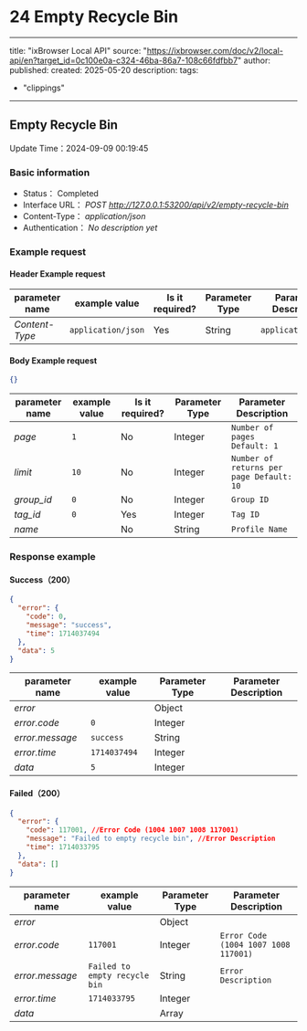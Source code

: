 # 24 Empty Recycle Bin

---
title: "ixBrowser Local API"
source: "https://ixbrowser.com/doc/v2/local-api/en?target_id=0c100e0a-c324-46ba-86a7-108c66fdfbb7"
author:
published:
created: 2025-05-20
description:
tags:
  - "clippings"
---

## Empty Recycle Bin

Update Time：2024-09-09 00:19:45

### Basic information

- Status： Completed
- Interface URL： *POST* *http://127.0.0.1:53200/api/v2/empty-recycle-bin*
- Content-Type： *application/json*
- Authentication： *No description yet*

### Example request

#### Header Example request

| parameter name | example value | Is it required? | Parameter Type | Parameter Description |
| --- | --- | --- | --- | --- |
| *Content-Type* | `application/json` | Yes | String | `application/json` |

#### Body Example request

```json
{}
```

| parameter name | example value | Is it required? | Parameter Type | Parameter Description |
| --- | --- | --- | --- | --- |
| *page* | `1` | No | Integer | `Number of pages Default: 1` |
| *limit* | `10` | No | Integer | `Number of returns per page Default: 10` |
| *group_id* | `0` | No | Integer | `Group ID` |
| *tag_id* | `0` | Yes | Integer | `Tag ID` |
| *name* |  | No | String | `Profile Name` |

### Response example

#### Success（200）

```json
{
  "error": {
    "code": 0,
    "message": "success",
    "time": 1714037494
  },
  "data": 5
}
```

| parameter name | example value | Parameter Type | Parameter Description |
| --- | --- | --- | --- |
| *error* |  | Object |  |
| *error.code* | `0` | Integer |  |
| *error.message* | `success` | String |  |
| *error.time* | `1714037494` | Integer |  |
| *data* | `5` | Integer |  |

#### Failed（200）

```json
{
  "error": {
    "code": 117001, //Error Code (1004 1007 1008 117001)
    "message": "Failed to empty recycle bin", //Error Description
    "time": 1714033795
  },
  "data": []
}
```

| parameter name | example value | Parameter Type | Parameter Description |
| --- | --- | --- | --- |
| *error* |  | Object |  |
| *error.code* | `117001` | Integer | `Error Code (1004 1007 1008 117001)` |
| *error.message* | `Failed to empty recycle bin` | String | `Error Description` |
| *error.time* | `1714033795` | Integer |  |
| *data* |  | Array |  |